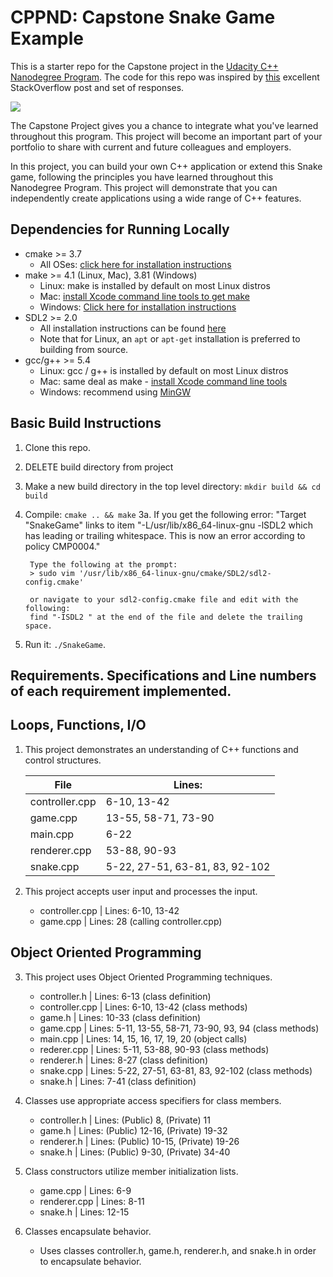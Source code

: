 # CPPND: Capstone Snake Game Example

This is a starter repo for the Capstone project in the [Udacity C++ Nanodegree Program](https://www.udacity.com/course/c-plus-plus-nanodegree--nd213). The code for this repo was inspired by [this](https://codereview.stackexchange.com/questions/212296/snake-game-in-c-with-sdl) excellent StackOverflow post and set of responses.

<img src="snake_game.gif"/>

The Capstone Project gives you a chance to integrate what you've learned throughout this program. This project will become an important part of your portfolio to share with current and future colleagues and employers.

In this project, you can build your own C++ application or extend this Snake game, following the principles you have learned throughout this Nanodegree Program. This project will demonstrate that you can independently create applications using a wide range of C++ features.

## Dependencies for Running Locally
* cmake >= 3.7
  * All OSes: [click here for installation instructions](https://cmake.org/install/)
* make >= 4.1 (Linux, Mac), 3.81 (Windows)
  * Linux: make is installed by default on most Linux distros
  * Mac: [install Xcode command line tools to get make](https://developer.apple.com/xcode/features/)
  * Windows: [Click here for installation instructions](http://gnuwin32.sourceforge.net/packages/make.htm)
* SDL2 >= 2.0
  * All installation instructions can be found [here](https://wiki.libsdl.org/Installation)
  * Note that for Linux, an `apt` or `apt-get` installation is preferred to building from source.
* gcc/g++ >= 5.4
  * Linux: gcc / g++ is installed by default on most Linux distros
  * Mac: same deal as make - [install Xcode command line tools](https://developer.apple.com/xcode/features/)
  * Windows: recommend using [MinGW](http://www.mingw.org/)

## Basic Build Instructions

1. Clone this repo.
1. DELETE build directory from project
2. Make a new build directory in the top level directory: `mkdir build && cd build`
3. Compile: `cmake .. && make`
    3a. If you get the following error:
        "Target "SnakeGame" links to item "-L/usr/lib/x86_64-linux-gnu -lSDL2 which has leading or trailing whitespace.  This is now an error according to policy CMP0004."

        Type the following at the prompt:
        > sudo vim '/usr/lib/x86_64-linux-gnu/cmake/SDL2/sdl2-config.cmake'

        or navigate to your sdl2-config.cmake file and edit with the following:
        find "-ISDL2 " at the end of the file and delete the trailing space.
4. Run it: `./SnakeGame`.

## Requirements.  Specifications and Line numbers of each requirement implemented.

##      Loops, Functions, I/O
1. This project demonstrates an understanding of C++ functions and control structures.
    
    File | Lines:
    ---- | ------------
    controller.cpp | 6-10, 13-42
    game.cpp | 13-55, 58-71, 73-90 
    main.cpp | 6-22
    renderer.cpp | 53-88, 90-93
    snake.cpp | 5-22, 27-51, 63-81, 83, 92-102 

    
2. This project accepts user input and processes the input.
    * controller.cpp |  Lines: 6-10, 13-42
    * game.cpp       |  Lines: 28 (calling controller.cpp) 

##      Object Oriented Programming
3. This project uses Object Oriented Programming techniques.
    * controller.h   |  Lines: 6-13 (class definition)
    * controller.cpp |  Lines: 6-10, 13-42 (class methods)
    * game.h         |  Lines: 10-33 (class definition)
    * game.cpp       |  Lines: 5-11, 13-55, 58-71, 73-90, 93, 94 
                      		(class methods)
    * main.cpp       |  Lines: 14, 15, 16, 17, 19, 20
                      		(object calls) 
    * rederer.cpp    |  Lines: 5-11, 53-88, 90-93
                      		(class methods)
    * renderer.h     |  Lines: 8-27 (class definition)
    * snake.cpp      |  Lines: 5-22, 27-51, 63-81, 83, 92-102
                      		(class methods)
    * snake.h        |  Lines: 7-41 (class definition)

4. Classes use appropriate access specifiers for class members.
    * controller.h   |  Lines: (Public) 8, (Private) 11
    * game.h         |  Lines: (Public) 12-16, (Private) 19-32
    * renderer.h     |  Lines: (Public) 10-15, (Private) 19-26
    * snake.h        |  Lines: (Public) 9-30, (Private) 34-40

5. Class constructors utilize member initialization lists.
    * game.cpp       |  Lines: 6-9
    * renderer.cpp   |  Lines: 8-11
    * snake.h        |  Lines: 12-15

6. Classes encapsulate behavior.
    * Uses classes controller.h, game.h, renderer.h, and snake.h in order to encapsulate behavior.